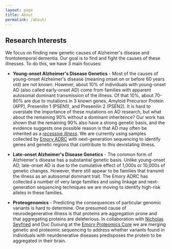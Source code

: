 ```yaml
---
layout: page
title: About
permalink: /about/
---
```


## Research Interests

We focus on finding new genetic causes of Alzheimer's disease and frontotemporal dementia. Our goal is to find and fight the causes of these illnesses. To do this, we have 3 main focuses:

* **Young-onset Alzheimer's Disease Genetics** - Most of the causes of young-onset Alzheimer's disease (meaning onset on or before 60 years old) are not known. However, about 10% of individuals with young-onset AD (also called early-onset AD) come from families with apparent autosomal dominant transmission of the illness. Of that 10%, about 70-80% are due to mutations in 3 known genes, Amyloid Precursor Protein (APP), Presenilin 1 (PSEN1), and Presenilin 2 (PSEN2). It is hard to overstate the importance of these mutations on AD research, but what about the remaining 90% without a dominant inheritence? Our work has shown that the remaining 90% also have a strong genetic basis, and the evidence suggests one possible reason is that AD may often be inherited as a [_recessive illness_](http://www.ncbi.nlm.nih.gov/pubmed/21911656). We are currently using samples collected by [Emory ADRC](http://alzheimers.emory.edu/index.html) with next-generation sequencing to identify genes and genetic regions that contribute to this devistating illness.

* **Late-onset Alzheimer's Disease Genetics** - The common form of Alzhiemer's disease has a substantial genetic basis. Unlike young-onset AD, late-onset AD is due to the cumulative effect of 1,000s or 10,000s of genetic changes. However, there still appear to be families that transmit the illness as an autosomal dominant trait. The Emory ADRC has collected a number of very large families and using linkage and next-generation sequencing techniques we are moving to identify high-risk alleles in these families.

* **Proteogenomics** - Predicting the consequences of particular genomic variants is hard to determine. One presumed cause of neurodegenerative illness is that proteins are aggregation prone and that aggregating proteins are deleterious. In collaboration with [Nicholas Seyfried](http://www.biochem.emory.edu/cgi-bin/people/detail_faculty?id=nseyfri) and Duc Duoung at the [Emory Proteomics Core](http://med.emory.edu/research/core_labs/proteomics/index.html) we are merging genetic and proteomic sequencing to address whether variants found in individuals with neurdenerative diseases predisposes the protein to be aggregated in their brain.
